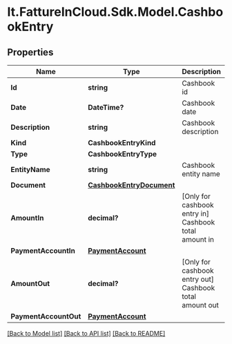 # It.FattureInCloud.Sdk.Model.CashbookEntry

## Properties

Name | Type | Description | Notes
------------ | ------------- | ------------- | -------------
**Id** | **string** | Cashbook id | [optional] 
**Date** | **DateTime?** | Cashbook date | [optional] 
**Description** | **string** | Cashbook description | [optional] 
**Kind** | **CashbookEntryKind** |  | [optional] 
**Type** | **CashbookEntryType** |  | [optional] 
**EntityName** | **string** | Cashbook entity name | [optional] 
**Document** | [**CashbookEntryDocument**](CashbookEntryDocument.md) |  | [optional] 
**AmountIn** | **decimal?** | [Only for cashbook entry in] Cashbook total amount in | [optional] 
**PaymentAccountIn** | [**PaymentAccount**](PaymentAccount.md) |  | [optional] 
**AmountOut** | **decimal?** | [Only for cashbook entry out] Cashbook total amount out | [optional] 
**PaymentAccountOut** | [**PaymentAccount**](PaymentAccount.md) |  | [optional] 

[[Back to Model list]](../README.md#documentation-for-models) [[Back to API list]](../README.md#documentation-for-api-endpoints) [[Back to README]](../README.md)

